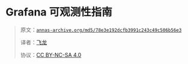 # Grafana 可观测性指南

> 原文：[`annas-archive.org/md5/78e3e192dcfb3991c243c49c506b56e3`](https://annas-archive.org/md5/78e3e192dcfb3991c243c49c506b56e3)
> 
> 译者：[飞龙](https://github.com/wizardforcel)
> 
> 协议：[CC BY-NC-SA 4.0](http://creativecommons.org/licenses/by-nc-sa/4.0/)